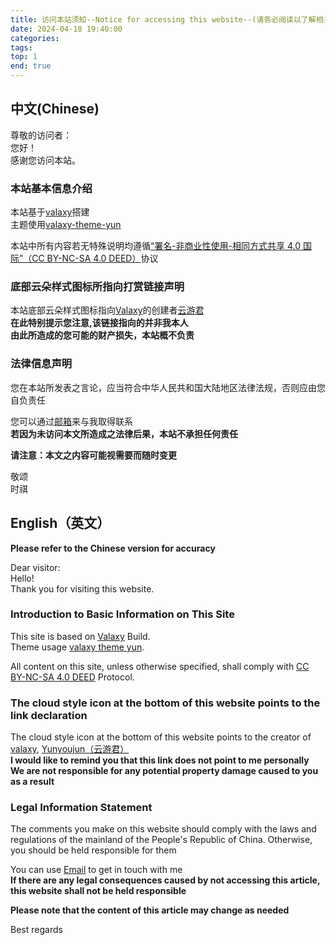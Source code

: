 ```yaml
---
title: 访问本站须知--Notice for accessing this website--(请务必阅读以了解相关您可能不知道的信息)
date: 2024-04-18 19:40:00
categories:
tags:
top: 1
end: true
---
```

## 中文(Chinese)
  
尊敬的访问者：  
您好！  
感谢您访问本站。  
  
<!-- more -->
### 本站基本信息介绍  
  本站基于[valaxy](https://github.com/YunYouJun/valaxy)搭建  
  主题使用[valaxy-theme-yun](https://github.com/YunYouJun/valaxy/tree/main/packages/valaxy-theme-yun)  
  
  本站中所有内容若无特殊说明均遵循[“署名-非商业性使用-相同方式共享 4.0 国际”（CC BY-NC-SA 4.0 DEED）](https://creativecommons.org/licenses/by-nc-sa/4.0/deed.zh-hans)协议  
  
### 底部云朵样式图标所指向打赏链接声明  
  本站底部云朵样式图标指向[Valaxy](https://github.com/YunYouJun/valaxy)的创建者[云游君](https://yunyoujun.cn)  
  **在此特别提示您注意,该链接指向的并非我本人**  
  **由此所造成的您可能的财产损失，本站概不负责**  
  
### 法律信息声明   
  您在本站所发表之言论，应当符合中华人民共和国大陆地区法律法规，否则应由您自负责任  
    
  您可以通过[邮箱](mailto:contact@mail.kfdzcoffee.cn)来与我取得联系  
  **若因为未访问本文所造成之法律后果，本站不承担任何责任**  

  **请注意：本文之内容可能视需要而随时变更**  

敬颂  
   时祺  
  


## English（英文）  
  **Please refer to the Chinese version for accuracy**  

  Dear visitor:  
  Hello!  
  Thank you for visiting this website.  
  
### Introduction to Basic Information on This Site
This site is based on [Valaxy](https://github.com/YunYouJun/valaxy) Build.  
Theme usage [valaxy theme yun](https://github.com/YunYouJun/valaxy/tree/main/packages/valaxy-theme-yun).  
  
All content on this site, unless otherwise specified, shall comply with [CC BY-NC-SA 4.0 DEED](https://creativecommons.org/licenses/by-nc-sa/4.0/deed.en) Protocol.  
  
### The cloud style icon at the bottom of this website points to the link declaration    
The cloud style icon at the bottom of this website points to the creator of [valaxy](https://github.com/YunYouJun/valaxy), [Yunyoujun（云游君）](https://yunyoujun.cn)  
**I would like to remind you that this link does not point to me personally**  
**We are not responsible for any potential property damage caused to you as a result**  
  
### Legal Information Statement  
The comments you make on this website should comply with the laws and regulations of the mainland of the People's Republic of China. Otherwise, you should be held responsible for them  
    
You can use [Email](mailto:contact@mail.kfdzcoffee.cn) to get in touch with me  
**If there are any legal consequences caused by not accessing this article, this website shall not be held responsible**  
  
**Please note that the content of this article may change as needed**  
  
  Best regards  
